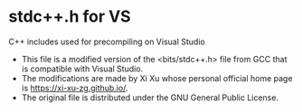 # stdc++.h for VS
C++ includes used for precompiling on Visual Studio
- This file is a modified version of the <bits/stdc++.h> file from GCC that is compatible with Visual Studio.
- The modifications are made by Xi Xu whose personal official home page is https://xi-xu-zg.github.io/.
- The original file is distributed under the GNU General Public License.
